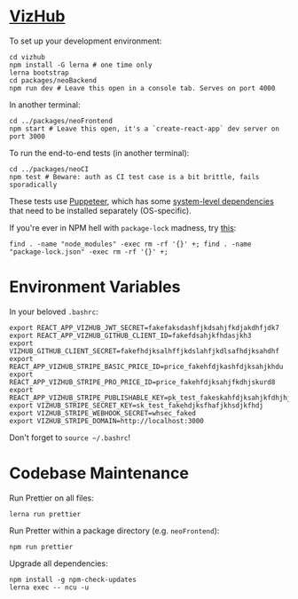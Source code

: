 # [VizHub](https://vizhub.com)

To set up your development environment:

```
cd vizhub
npm install -G lerna # one time only
lerna bootstrap
cd packages/neoBackend
npm run dev # Leave this open in a console tab. Serves on port 4000
```
In another terminal:

```
cd ../packages/neoFrontend
npm start # Leave this open, it's a `create-react-app` dev server on port 3000
```

To run the end-to-end tests (in another terminal):

```
cd ../packages/neoCI
npm test # Beware: auth as CI test case is a bit brittle, fails sporadically
```

These tests use [Puppeteer](https://github.com/puppeteer/puppeteer), which has some [system-level dependencies](https://github.com/puppeteer/puppeteer/blob/master/docs/troubleshooting.md#chrome-headless-doesnt-launch-on-unix) that need to be installed separately (OS-specific).

If you're ever in NPM hell with `package-lock` madness, try [this](https://gist.github.com/cancerberoSgx/1892ada276992f78f488a43b3a430c9b):

```
find . -name "node_modules" -exec rm -rf '{}' +; find . -name "package-lock.json" -exec rm -rf '{}' +; 
```

# Environment Variables

In your beloved `.bashrc`:

```
export REACT_APP_VIZHUB_JWT_SECRET=fakefaksdashfjkdsahjfkdjakdhfjdk7
export REACT_APP_VIZHUB_GITHUB_CLIENT_ID=fakefdsahjkfhdasjkh3
export VIZHUB_GITHUB_CLIENT_SECRET=fakefhdjksalhffjkdslahfjkdlsafhdjksahdhf
export REACT_APP_VIZHUB_STRIPE_BASIC_PRICE_ID=price_fakehfdjkashfdjksahjkhdu
export REACT_APP_VIZHUB_STRIPE_PRO_PRICE_ID=price_fakehfdjksahjfkdhjskurd8
export REACT_APP_VIZHUB_STRIPE_PUBLISHABLE_KEY=pk_test_fakeskahfdjksahjkfdhjhjd
export VIZHUB_STRIPE_SECRET_KEY=sk_test_fakehdjksfhafjkhsdjkfhdj
export VIZHUB_STRIPE_WEBHOOK_SECRET=whsec_faked
export VIZHUB_STRIPE_DOMAIN=http://localhost:3000
```

Don't forget to `source ~/.bashrc`!

# Codebase Maintenance

Run Prettier on all files:

`lerna run prettier`

Run Pretter within a package directory (e.g. `neoFrontend`):

`npm run prettier`

Upgrade all dependencies:

```
npm install -g npm-check-updates
lerna exec -- ncu -u
```
